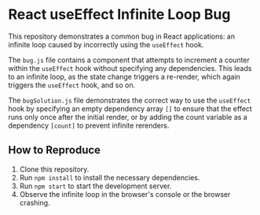 # React useEffect Infinite Loop Bug

This repository demonstrates a common bug in React applications: an infinite loop caused by incorrectly using the `useEffect` hook.

The `bug.js` file contains a component that attempts to increment a counter within the `useEffect` hook without specifying any dependencies. This leads to an infinite loop, as the state change triggers a re-render, which again triggers the `useEffect` hook, and so on.

The `bugSolution.js` file demonstrates the correct way to use the `useEffect` hook by specifying an empty dependency array `[]` to ensure that the effect runs only once after the initial render, or by adding the count variable as a dependency `[count]` to prevent infinite rerenders. 

## How to Reproduce

1. Clone this repository.
2. Run `npm install` to install the necessary dependencies.
3. Run `npm start` to start the development server.
4. Observe the infinite loop in the browser's console or the browser crashing.
